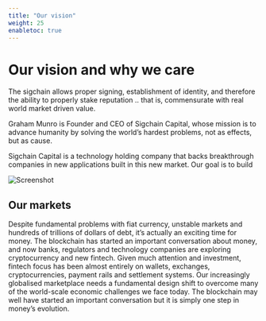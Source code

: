 ```yaml
---
title: "Our vision"
weight: 25
enabletoc: true
---
```


# Our vision and why we care


The sigchain allows proper signing, establishment of identity, and therefore the ability to properly stake reputation .. that is, commensurate with real world market driven value.

Graham Munro is Founder and CEO of Sigchain Capital, whose mission is to advance humanity by solving the world’s hardest problems, not as effects, but as cause.

Sigchain Capital is a technology holding company that backs breakthrough companies in new applications built in this new market. Our goal is to build


<!-- {{< img-perspective "/images/screenshots/screenshot-dark-css-persp.png" >}} -->

![Screenshot](/images/screenshots/screenshot-dark-perspective.png)

## Our markets

Despite fundamental problems with fiat currency, unstable markets and hundreds of trillions of dollars of debt, it’s actually an exciting time for money. The blockchain has started an important conversation about money, and now banks, regulators and technology companies are exploring cryptocurrency and new fintech.
Given much attention and investment, fintech focus has been almost entirely on wallets, exchanges, cryptocurrencies, payment rails and settlement systems. Our increasingly globalised marketplace needs a fundamental design shift to overcome many of the world-scale economic challenges we face today. The blockchain may well have started an important conversation but it is simply one step in money’s evolution.
